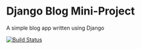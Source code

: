 # Django Blog Mini-Project

A simple blog app written using Django

[![Build Status](https://travis-ci.org/derektypist/django-blog.svg?branch=master)](https://travis-ci.org/derektypist/django-blog)